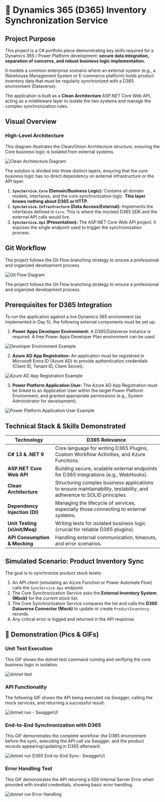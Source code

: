 # 🔗 Dynamics 365 (D365) Inventory Synchronization Service

## Project Purpose

This project is a C# portfolio piece demonstrating key skills required for a Dynamics 365 / Power Platform development: **secure data integration, separation of concerns, and robust business logic implementation.**

It models a common enterprise scenario where an external system (e.g., a Warehouse Management System or E-commerce platform) holds product inventory data that must be regularly synchronized with a D365 environment (Dataverse).

The application is built as a **Clean Architecture** ASP.NET Core Web API, acting as a middleware layer to isolate the two systems and manage the complex synchronization rules.

## Visual Overview

### High-Level Architecture

This diagram illustrates the Clean/Onion Architecture structure, ensuring the Core business logic is isolated from external systems.

![Clean Architecture Diagram](assets/clean-architecture.png)

The solution is divided into three distinct layers, ensuring that the core business logic has no direct dependency on external infrastructure or the API layer:

1.  **`SyncService.Core` (Domain/Business Logic):** Contains all domain models, interfaces, and the core synchronization logic. **This layer knows nothing about D365 or HTTP.**
2.  **`SyncService.Infrastructure` (Data Access/External):** Implements the interfaces defined in `Core`. This is where the mocked D365 SDK and the external API calls would live.
3.  **`SyncService.Api` (Presentation):** The ASP.NET Core Web API project. It exposes the single endpoint used to trigger the synchronization process.

## Git Workflow

The project follows the Git Flow branching strategy to ensure a professional and organized development process.

![Git Flow Diagram](assets/git-flow.png)

The project follows the Git Flow branching strategy to ensure a professional and organized development process.

## Prerequisites for D365 Integration

To run the application against a live Dynamics 365 environment (as implemented in Day 5), the following external components must be set up:

1.  **Power Apps Developer Environment:** A D365/Dataverse instance is required. A free Power Apps Developer Plan environment can be used.

![Developer Environment Example](assets/d365-env.png)

2.  **Azure AD App Registration:** An application must be registered in Microsoft Entra ID (Azure AD) to provide authentication credentials (Client ID, Tenant ID, Client Secret).

![Azure AD App Registration Example](assets/azure-app-reg.png)

3.  **Power Platform Application User:** The Azure AD App Registration must be linked to an Application User within the target Power Platform Environment, and granted appropriate permissions (e.g., System Administrator for development).

![Power Platform Application User Example](assets/pp-app-user.png)

## Technical Stack & Skills Demonstrated

| **Technology**                | **D365 Relevance**                                                                                                   |
| ----------------------------- | -------------------------------------------------------------------------------------------------------------------- |
| **C# 13 & .NET 9**            | Core language for writing D365 Plugins, Custom Workflow Activities, and Azure Functions.                             |
| **ASP.NET Core Web API**      | Building secure, scalable external endpoints for D365 integrations (e.g., WebHooks).                                 |
| **Clean Architecture**        | Structuring complex business applications to ensure maintainability, testability, and adherence to SOLID principles. |
| **Dependency Injection (DI)** | Managing the lifecycle of services, especially those connecting to external systems.                                 |
| **Unit Testing (xUnit/Moq)**  | Writing tests for isolated business logic (crucial for reliable D365 plugins).                                       |
| **API Consumption & Mocking** | Handling external communication, timeouts, and error scenarios.                                                      |

## Simulated Scenario: Product Inventory Sync

The goal is to synchronize product stock levels:

1.  An API client (simulating an Azure Function or Power Automate Flow) calls the `SyncService.Api` endpoint.
2.  The Core Synchronization Service asks the **External Inventory System (Mock)** for the current stock list.
3.  The Core Synchronization Service compares the list and calls the **D365 Dataverse Connector (Mock)** to update or create `ProductInventory` records.
4.  Any critical error is logged and returned in the API response.

## 🚀 Demonstration (Pics & GIFs)

### Unit Test Execution

This GIF shows the dotnet test command running and verifying the core business logic in isolation.

![dotnet test](assets/dotnet-test.gif)

### API Functionality

The following GIF shows the API being executed via Swagger, calling the mock services, and returning a successful result.

![dotnet run - SwaggerUI](assets/swagger-demo.gif)

### End-to-End Synchronization with D365

This GIF demonstrates the complete workflow: the D365 environment before the sync, executing the API call via Swagger, and the product records appearing/updating in D365 afterward.

![dotnet run D365 End-to-End Sync- SwaggerUI](assets/swagger-live-end-to-end.gif)

### Error Handling Test

This GIF demonstrates the API returning a 500 Internal Server Error when provided with invalid credentials, showing basic error handling.

![dotnet run Error Handling](assets/swagger-live-test-error-case.gif)
